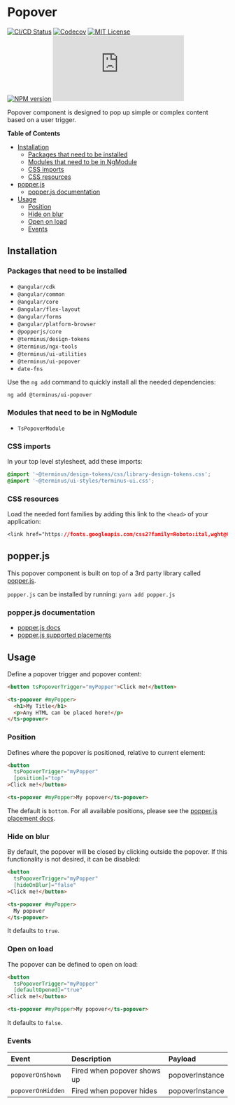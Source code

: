<h1>Popover</h1>

[![CI/CD Status][github-action-badge]][github-action-link] [![Codecov][codecov-badge]][codecov-project] [![MIT License][license-image]][license-url]  
[![NPM version][npm-version-image]][npm-package] [![Library size][file-size-badge]][raw-distribution-js]

Popover component is designed to pop up simple or complex content based on a user trigger.

<!-- START doctoc generated TOC please keep comment here to allow auto update -->
<!-- DON'T EDIT THIS SECTION, INSTEAD RE-RUN doctoc TO UPDATE -->
**Table of Contents**

- [Installation](#installation)
  - [Packages that need to be installed](#packages-that-need-to-be-installed)
  - [Modules that need to be in NgModule](#modules-that-need-to-be-in-ngmodule)
  - [CSS imports](#css-imports)
  - [CSS resources](#css-resources)
- [popper.js](#popperjs)
  - [popper.js documentation](#popperjs-documentation)
- [Usage](#usage)
  - [Position](#position)
  - [Hide on blur](#hide-on-blur)
  - [Open on load](#open-on-load)
  - [Events](#events)

<!-- END doctoc generated TOC please keep comment here to allow auto update -->

## Installation

### Packages that need to be installed

- `@angular/cdk`
- `@angular/common`
- `@angular/core`
- `@angular/flex-layout`
- `@angular/forms`
- `@angular/platform-browser`
- `@popperjs/core`
- `@terminus/design-tokens`
- `@terminus/ngx-tools`
- `@terminus/ui-utilities`
- `@terminus/ui-popover`
- `date-fns`

Use the `ng add` command to quickly install all the needed dependencies:

```bash
ng add @terminus/ui-popover
```

### Modules that need to be in NgModule

- `TsPopoverModule`

### CSS imports

In your top level stylesheet, add these imports:

```css
@import '~@terminus/design-tokens/css/library-design-tokens.css';
@import '~@terminus/ui-styles/terminus-ui.css';
```  

### CSS resources

Load the needed font families by adding this link to the `<head>` of your application:

```css
<link href="https://fonts.googleapis.com/css2?family=Roboto:ital,wght@0,400;0,500;0,700;1,400&display=swap" rel="stylesheet">
```

## popper.js

This popover component is built on top of a 3rd party library called [popper.js][popper].

`popper.js` can be installed by running: `yarn add popper.js`

### popper.js documentation

- [popper.js docs][popper-docs]
- [popper.js supported placements][popper-placements]

## Usage

Define a popover trigger and popover content:

```html
<button tsPopoverTrigger="myPopper">Click me!</button>

<ts-popover #myPopper>
  <h1>My Title</h1>
  <p>Any HTML can be placed here!</p>
</ts-popover>
```

### Position

Defines where the popover is positioned, relative to current element:

```html
<button 
  tsPopoverTrigger="myPopper"
  [position]="top"
>Click me!</button>

<ts-popover #myPopper>My popover</ts-popover>
```

The default is `bottom`. For all available positions, please see the [popper.js placement docs][popper-placements].

### Hide on blur

By default, the popover will be closed by clicking outside the popover. If this functionality is not desired, it can be
disabled:

```html
<button 
  tsPopoverTrigger="myPopper"
  [hideOnBlur]="false"
>Click me!</button>

<ts-popover #myPopper>
  My popover
</ts-popover>
```

It defaults to `true`.

### Open on load

The popover can be defined to open on load:

```html
<button 
  tsPopoverTrigger="myPopper"
  [defaultOpened]="true"
>Click me!</button>

<ts-popover #myPopper>My popover</ts-popover>
```

It defaults to `false`.

### Events

| Event             | Description                 | Payload         |
|:------------------|:----------------------------|:----------------|
| `popoverOnShown`  | Fired when popover shows up | popoverInstance |
| `popoverOnHidden` | Fired when popover hides    | popoverInstance |


<!-- Links -->
[popper]:              https://github.com/popperjs/popper.js
[popper-docs]:         https://github.com/popperjs/popper.js/blob/release/docs/_includes/popper-documentation.md
[popper-placements]:   https://github.com/FezVrasta/popper.js/blob/release/packages/popper/src/methods/placements.js
[license-url]:         https://github.com/GetTerminus/terminus-oss/blob/release/LICENSE
[license-image]:       http://img.shields.io/badge/license-MIT-blue.svg
[codecov-project]:     https://codecov.io/gh/GetTerminus/terminus-oss
[codecov-badge]:       https://codecov.io/gh/GetTerminus/terminus-oss/branch/release/graph/badge.svg
[npm-version-image]:   http://img.shields.io/npm/v/@terminus/ui-popover.svg
[npm-package]:         https://www.npmjs.com/package/@terminus/ui-popover
[github-action-badge]: https://github.com/GetTerminus/terminus-oss/workflows/Release%20CI/badge.svg
[github-action-link]:  https://github.com/GetTerminus/terminus-oss/actions?query=workflow%3A%22CI+Release%22
[file-size-badge]:     http://img.badgesize.io/https://unpkg.com/@terminus/ui-popover/bundles/terminus-ui-popover.umd.min.js?compression=gzip
[raw-distribution-js]: https://unpkg.com/@terminus/ui-popover/bundles/terminus-ui-popover.umd.js
